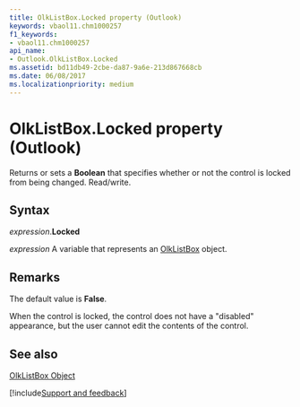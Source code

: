 ```yaml
---
title: OlkListBox.Locked property (Outlook)
keywords: vbaol11.chm1000257
f1_keywords:
- vbaol11.chm1000257
api_name:
- Outlook.OlkListBox.Locked
ms.assetid: bd11db49-2cbe-da87-9a6e-213d867668cb
ms.date: 06/08/2017
ms.localizationpriority: medium
---
```



# OlkListBox.Locked property (Outlook)

Returns or sets a **Boolean** that specifies whether or not the control is locked from being changed. Read/write.


## Syntax

_expression_.**Locked**

_expression_ A variable that represents an [OlkListBox](Outlook.OlkListBox.md) object.


## Remarks

The default value is **False**.

When the control is locked, the control does not have a "disabled" appearance, but the user cannot edit the contents of the control. 


## See also


[OlkListBox Object](Outlook.OlkListBox.md)

[!include[Support and feedback](~/includes/feedback-boilerplate.md)]